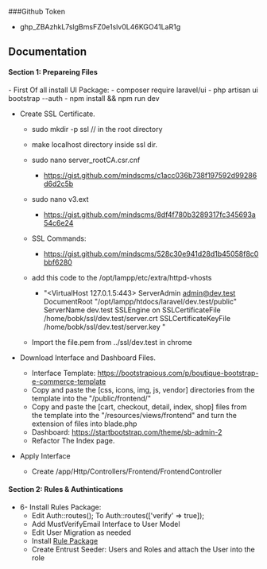 ###Github Token
- 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

## Documentation


<h4>Section 1: Prepareing Files</h4> 
- First Of all install UI Package:
  - composer require laravel/ui
  - php artisan ui bootstrap --auth
  - npm install && npm run dev

- Create SSL Certificate.
  - sudo mkdir -p ssl // in the root directory
  - make localhost directory inside ssl dir.
  - sudo nano server_rootCA.csr.cnf
    - https://gist.github.com/mindscms/c1acc036b738f197592d99286d6d2c5b 
  - sudo nano v3.ext
    - https://gist.github.com/mindscms/8df4f780b3289317fc345693a54c6e24

  - SSL Commands:
    - https://gist.github.com/mindscms/528c30e941d28d1b45058f8c0bbf6280
    
  - add this code to the /opt/lampp/etc/extra/httpd-vhosts
    - "<VirtualHost 127.0.1.5:443>
      ServerAdmin admin@dev.test
      DocumentRoot "/opt/lampp/htdocs/laravel/dev.test/public"
      ServerName dev.test
      SSLEngine on
      SSLCertificateFile /home/bobk/ssl/dev.test/server.crt
      SSLCertificateKeyFile /home/bobk/ssl/dev.test/server.key
      </VirtualHost>"
  - Import the file.pem from ../ssl/dev.test in chrome
  



- Download Interface and Dashboard Files.
  - Interface Template: https://bootstrapious.com/p/boutique-bootstrap-e-commerce-template
  - Copy and paste the [css, icons, img, js, vendor] directories from the template into the "/public/frontend/"
  - Copy and paste the [cart, checkout, detail, index, shop] files from the template into the "/resources/views/frontend" and turn the extension of files into blade.php
  - Dashboard: https://startbootstrap.com/theme/sb-admin-2
  - Refactor The Index page. 

- Apply Interface
  - Create /app/Http/Controllers/Frontend/FrontendController


<h4>Section 2: Rules & Authintications</h4>
<ul>
    <li>6- Install Rules Package: 
        <ul>
            <li>Edit Auth::routes(); To Auth::routes(['verify' => true]);</li>
            <li>Add MustVerifyEmail Interface to User Model</li>
            <li>Edit User Migration as needed</li>
            <li>Install <a href="https://github.com/mindscms/entrust">Rule Package</a></li>
            <li>Create Entrust Seeder: Users and Roles and attach the User into the role</li>
        </ul>
    </li>
</ul>
